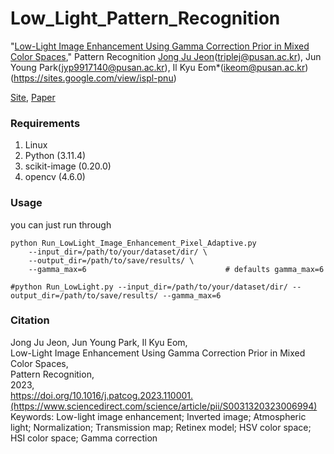 # Low_Light_Pattern_Recognition

"[Low-Light Image Enhancement Using Gamma Correction Prior in Mixed Color Spaces](https://doi.org/10.1016/j.patcog.2023.110001)," Pattern Recognition
[Jong Ju Jeon](https://github.com/TripleJ2543)(triplej@pusan.ac.kr), Jun Young Park(jyp9917140@pusan.ac.kr), Il Kyu Eom*(ikeom@pusan.ac.kr)(https://sites.google.com/view/ispl-pnu)   

[Site](https://sites.google.com/view/ispl-pnu), [Paper](https://doi.org/10.1016/j.patcog.2023.110001)


### Requirements ###
1. Linux
2. Python (3.11.4)
3. scikit-image (0.20.0)
4. opencv (4.6.0)


### Usage ###
you can just run through
```shell
python Run_LowLight_Image_Enhancement_Pixel_Adaptive.py 
    --input_dir=/path/to/your/dataset/dir/ \
    --output_dir=/path/to/save/results/ \
    --gamma_max=6                               # defaults gamma_max=6

#python Run_LowLight.py --input_dir=/path/to/your/dataset/dir/ --output_dir=/path/to/save/results/ --gamma_max=6

```

### Citation ###
Jong Ju Jeon, Jun Young Park, Il Kyu Eom,   
Low-Light Image Enhancement Using Gamma Correction Prior in Mixed Color Spaces,   
Pattern Recognition,   
2023,   
https://doi.org/10.1016/j.patcog.2023.110001.(https://www.sciencedirect.com/science/article/pii/S0031320323006994)
Keywords: Low-light image enhancement; Inverted image; Atmospheric light; Normalization; Transmission map; Retinex model; HSV color space; HSI color space; Gamma correction   

